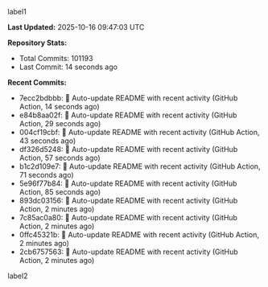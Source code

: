 
label1 
<!-- ACTIVITY_START -->
**Last Updated:** 2025-10-16 09:47:03 UTC

**Repository Stats:**
- Total Commits: 101193
- Last Commit: 14 seconds ago

**Recent Commits:**
- 7ecc2bdbbb: 🤖 Auto-update README with recent activity (GitHub Action, 14 seconds ago)
- e84b8aa02f: 🤖 Auto-update README with recent activity (GitHub Action, 29 seconds ago)
- 004cf19cbf: 🤖 Auto-update README with recent activity (GitHub Action, 43 seconds ago)
- df326d5248: 🤖 Auto-update README with recent activity (GitHub Action, 57 seconds ago)
- b1c2d109e7: 🤖 Auto-update README with recent activity (GitHub Action, 71 seconds ago)
- 5e96f77b84: 🤖 Auto-update README with recent activity (GitHub Action, 85 seconds ago)
- 893dc03156: 🤖 Auto-update README with recent activity (GitHub Action, 2 minutes ago)
- 7c85ac0a80: 🤖 Auto-update README with recent activity (GitHub Action, 2 minutes ago)
- 0ffc45321b: 🤖 Auto-update README with recent activity (GitHub Action, 2 minutes ago)
- 2cb6757563: 🤖 Auto-update README with recent activity (GitHub Action, 2 minutes ago)
<!-- ACTIVITY_END -->

label2
